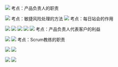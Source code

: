 ![](https://raw.githubusercontent.com/a812305914/PMP/main/img20221122202005.png)
考点：产品负责人的职责

![](https://raw.githubusercontent.com/a812305914/PMP/main/img20221122202034.png)
考点：敏捷风险处理的方法
![](https://raw.githubusercontent.com/a812305914/PMP/main/img20221122202104.png)
考点：每日站会的作用

![](https://raw.githubusercontent.com/a812305914/PMP/main/img20221122202328.png)
![](https://raw.githubusercontent.com/a812305914/PMP/main/img20221122202555.png)
![](https://raw.githubusercontent.com/a812305914/PMP/main/img20221122203814.png)
![](https://raw.githubusercontent.com/a812305914/PMP/main/img20221122203843.png)
![](https://raw.githubusercontent.com/a812305914/PMP/main/img20221122203852.png)
考点：产品负责人代表客户的利益

![](https://raw.githubusercontent.com/a812305914/PMP/main/img20221122204344.png)
![](https://raw.githubusercontent.com/a812305914/PMP/main/img20221122204404.png)
考点：Scrum教练的职责

![](https://raw.githubusercontent.com/a812305914/PMP/main/img20221122210948.png)
![](https://raw.githubusercontent.com/a812305914/PMP/main/img20221122211046.png)

![](https://raw.githubusercontent.com/a812305914/PMP/main/img20221123133622.png)
![](https://raw.githubusercontent.com/a812305914/PMP/main/img20221123133648.png)

